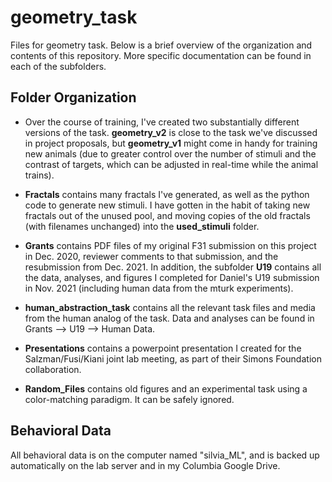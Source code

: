 # geometry_task
Files for geometry task. Below is a brief overview of the organization and contents of this repository. More specific documentation can be found in each of the subfolders.

## Folder Organization

- Over the course of training, I've created two substantially different versions of the task. **geometry_v2** is close to the task we've discussed in project proposals, but **geometry_v1** might come in handy for training new animals (due to greater control over the number of stimuli and the contrast of targets, which can be adjusted in real-time while the animal trains).

- **Fractals** contains many fractals I've generated, as well as the python code to generate new stimuli. I have gotten in the habit of taking new fractals out of the unused pool, and moving copies of the old fractals (with filenames unchanged) into the **used_stimuli** folder.

- **Grants** contains PDF files of my original F31 submission on this project in Dec. 2020, reviewer comments to that submission, and the resubmission from Dec. 2021. In addition, the subfolder **U19** contains all the data, analyses, and figures I completed for Daniel's U19 submission in Nov. 2021 (including human data from the mturk experiments).

- **human_abstraction_task** contains all the relevant task files and media from the human analog of the task. Data and analyses can be found in Grants --> U19 --> Human Data.

- **Presentations** contains a powerpoint presentation I created for the Salzman/Fusi/Kiani joint lab meeting, as part of their Simons Foundation collaboration.

- **Random_Files** contains old figures and an experimental task using a color-matching paradigm. It can be safely ignored.
## Behavioral Data
All behavioral data is on the computer named "silvia_ML", and is backed up automatically on the lab server and in my Columbia Google Drive.
